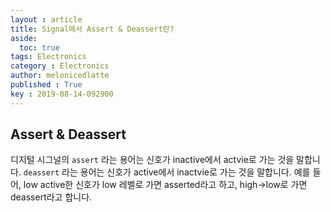 ```yaml
---
layout : article
title: Signal에서 Assert & Deassert란?
aside:
  toc: true
tags: Electronics
category : Electronics
author: melonicedlatte
published : True
key : 2019-08-14-092900
---
```

## Assert & Deassert
디지털 시그널의 `assert` 라는 용어는 신호가 inactive에서 actvie로 가는 것을 말합니다. `deassert` 라는 용어는 신호가 active에서 inactvie로 가는 것을 말합니다. 예를 들어, low active한 신호가 low 레벨로 가면 asserted라고 하고,  high->low로 가면 deassert라고 합니다. 